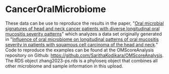 # CancerOralMicrobiome

These data can be use to reproduce the results in the paper,
"[Oral microbial signatures of head and neck cancer patients with diverse longitudinal oral mucositis severity patterns](https://www.biorxiv.org/content/10.1101/2025.07.15.665024v1.full)" which analyzes a data set originally generated in
"[Influence of oral microbiome on longitudinal patterns of oral mucositis severity in patients with squamous cell carcinoma of the head and neck](https://acsjournals.onlinelibrary.wiley.com/doi/epdf/10.1002/cncr.35001)." Code to
reproduce the examples can be found at the OMScoreAnalysis repository on Github:
https://github.com/SarithaKodikara/OMScoreAnalysis. The RDS object
zhang2023-ps.rds is a phyloseq object that combines all other microbiome and
sample information in this upload.